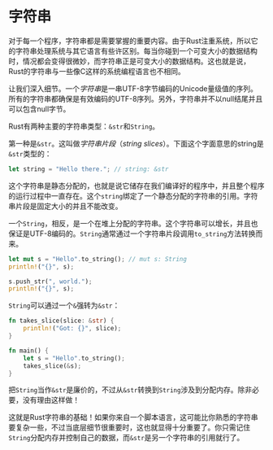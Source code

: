 # 字符串
对于每一个程序，字符串都是需要掌握的重要内容。由于Rust注重系统，所以它的字符串处理系统与其它语言有些许区别。每当你碰到一个可变大小的数据结构时，情况都会变得很微妙，而字符串正是可变大小的数据结构。这也就是说，Rust的字符串与一些像C这样的系统编程语言也不相同。

让我们深入细节。一个*字符串*是一串UTF-8字节编码的Unicode量级值的序列。所有的字符串都确保是有效编码的UTF-8序列。另外，字符串并不以null结尾并且可以包含null字节。

Rust有两种主要的字符串类型：`&str`和`String`。

第一种是`&str`。这叫做*字符串片段*（*string slices*）。下面这个字面意思的string是`&str`类型的：
```rust
let string = "Hello there."; // string: &str
```
这个字符串是静态分配的，也就是说它储存在我们编译好的程序中，并且整个程序的运行过程中一直存在。这个`string`绑定了一个静态分配的字符串的引用。字符串片段是固定大小的并且不能改变。

一个`String`，相反，是一个在堆上分配的字符串。这个字符串可以增长，并且也保证是UTF-8编码的。`String`通常通过一个字符串片段调用`to_string`方法转换而来。
```rust
let mut s = "Hello".to_string(); // mut s: String
println!("{}", s);

s.push_str(", world.");
println!("{}", s);
```
`String`可以通过一个`&`强转为`&str`：
```rust
fn takes_slice(slice: &str) {
    println!("Got: {}", slice);
}

fn main() {
    let s = "Hello".to_string();
    takes_slice(&s);
}
```
把`String`当作`&str`是廉价的，不过从`&str`转换到`String`涉及到分配内存。除非必要，没有理由这样做！

这就是Rust字符串的基础！如果你来自一个脚本语言，这可能比你熟悉的字符串要复杂一些，不过当底层细节很重要时，这也就显得十分重要了。你只需记住`String`分配内存并控制自己的数据，而`&str`是另一个字符串的引用就行了。
